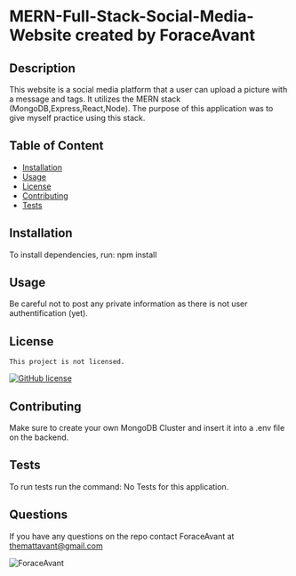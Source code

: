 
# MERN-Full-Stack-Social-Media-Website created by ForaceAvant


## Description

This website is a social media platform that a user can upload a picture with a message and tags. It utilizes the MERN stack (MongoDB,Express,React,Node). The purpose of this application was to give myself practice using this stack.

## Table of Content

* [Installation](#installation)
* [Usage](#usage)
* [License](#license)
* [Contributing](#contributing)
* [Tests](#tests)

## Installation

To install dependencies, run: npm install

## Usage

Be careful not to post any private information as there is not user authentification (yet).

## License
    
    This project is not licensed.

[![GitHub license](https://img.shields.io/badge/license-None-blue.svg)](https://github.come/ForaceAvant/MERN-Full-Stack-Social-Media-Website)

## Contributing

Make sure to create your own MongoDB Cluster and insert it into a .env file on the backend.

## Tests

To run tests run the command: No Tests for this application.

## Questions

If you have any questions on the repo contact ForaceAvant at themattavant@gmail.com


![ForaceAvant](https://avatars2.githubusercontent.com/u/59487000?v=4)